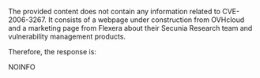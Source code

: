 The provided content does not contain any information related to CVE-2006-3267. It consists of a webpage under construction from OVHcloud and a marketing page from Flexera about their Secunia Research team and vulnerability management products.

Therefore, the response is:

NOINFO